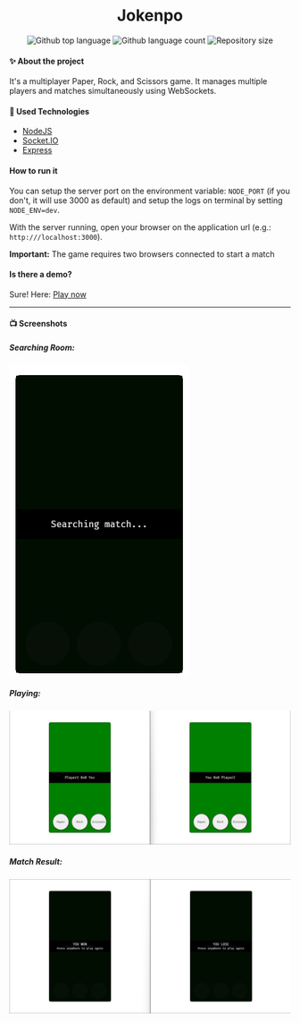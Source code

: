 <h1 align="center">Jokenpo</h1>

<p align="center">
  <img alt="Github top language" src="https://img.shields.io/github/languages/top/rafa-coelho/jokenpo?color=56BEB8">

  <img alt="Github language count" src="https://img.shields.io/github/languages/count/rafa-coelho/jokenpo?color=56BEB8">

  <img alt="Repository size" src="https://img.shields.io/github/repo-size/rafa-coelho/jokenpo?color=56BEB8">

</p>

#### :sparkles: About the project
It's a multiplayer Paper, Rock, and Scissors game.
It manages multiple players and matches simultaneously using WebSockets.

#### :rocket: Used Technologies

- [NodeJS](https://nodejs.org/en)
- [Socket.IO](https://www.npmjs.com/package/socketio)
- [Express](https://www.npmjs.com/package/express)

#### How to run it

You can setup the server port on the environment variable: `NODE_PORT` (if you don't, it will use 3000 as default) and setup the logs on terminal by setting `NODE_ENV=dev`.

With the server running, open your browser on the application url (e.g.: `http:///localhost:3000`).

**Important:**
The game requires two browsers connected to start a match

#### Is there a demo? 
Sure! Here: [Play now](https://jokenpo-eacj.onrender.com/)

<hr />


#### :tv: Screenshots

##### Searching Room: 
![Searching Room](./assets/screenshots/searchingRoom.png)

##### Playing: 
![Playing](./assets/screenshots/playing.png)


##### Match Result:

![Match Result](./assets/screenshots/matchResult.png)
